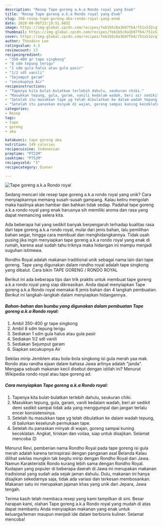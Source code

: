 ```yaml
---
description: "Resep Tape goreng a.k.a Rondo royal yang Enak"
title: "Resep Tape goreng a.k.a Rondo royal yang Enak"
slug: 208-resep-tape-goreng-aka-rondo-royal-yang-enak
date: 2020-08-06T23:19:51.665Z
image: https://img-global.cpcdn.com/recipes/feb1b5c8a3b97fb4/751x532cq70/tape-goreng-aka-rondo-royal-foto-resep-utama.jpg
thumbnail: https://img-global.cpcdn.com/recipes/feb1b5c8a3b97fb4/751x532cq70/tape-goreng-aka-rondo-royal-foto-resep-utama.jpg
cover: https://img-global.cpcdn.com/recipes/feb1b5c8a3b97fb4/751x532cq70/tape-goreng-aka-rondo-royal-foto-resep-utama.jpg
author: Theodore Lee
ratingvalue: 4.3
reviewcount: 13
recipeingredient:
- "350-400 gr tape singkong"
- "8 sdm tepung terigu"
- "1 sdm gula halus atau gula pasir"
- "1/2 sdt vanili"
- "Sejumput garam"
- "secukupnya Air"
recipeinstructions:
- "Tapenya kita bulat-bulatkan terlebih dahulu, seukuran chiki."
- "Masukkan tepung, gula, garam, vanili kedalam wadah, beri air sedikit demi sedikit sampai tidak ada yang menggumpal dan jangan terlalu encer konsistensinya."
- "Setelah itu masukkan tape yg telah dibulatkan ke dalam wadah tepung, di balurkan keseluruh permukaan tape."
- "Setelah itu panaskan minyak di wajan, goreng sampai kuning kecoklatan. Angkat, tiriskan dan voilaa, siap untuk disajikan. Selamat mencoba 😊"
categories:
- Resep
tags:
- tape
- goreng
- aka

katakunci: tape goreng aka 
nutrition: 149 calories
recipecuisine: Indonesian
preptime: "PT22M"
cooktime: "PT52M"
recipeyield: "3"
recipecategory: Dinner

---
```



![Tape goreng a.k.a Rondo royal](https://img-global.cpcdn.com/recipes/feb1b5c8a3b97fb4/751x532cq70/tape-goreng-aka-rondo-royal-foto-resep-utama.jpg)

Sedang mencari ide resep tape goreng a.k.a rondo royal yang unik? Cara menyiapkannya memang susah-susah gampang. Kalau keliru mengolah maka hasilnya akan hambar dan bahkan tidak sedap. Padahal tape goreng a.k.a rondo royal yang enak harusnya sih memiliki aroma dan rasa yang dapat memancing selera kita.

Ada beberapa hal yang sedikit banyak berpengaruh terhadap kualitas rasa dari tape goreng a.k.a rondo royal, mulai dari jenis bahan, lalu pemilihan bahan segar, hingga cara membuat dan menghidangkannya. Tidak usah pusing jika ingin menyiapkan tape goreng a.k.a rondo royal yang enak di rumah, karena asal sudah tahu triknya maka hidangan ini mampu menjadi suguhan istimewa.

Rondho Royal adalah makanan traditional unik sebagai nama lain dari tape goreng. Tape yang digunakan dalam rondho royal adalah tape singkong yang dibalut. Cara bikin TAPE GORENG / RONDO ROYAL


Berikut ini ada beberapa tips dan trik praktis untuk membuat tape goreng a.k.a rondo royal yang siap dikreasikan. Anda dapat menyiapkan Tape goreng a.k.a Rondo royal memakai 6 jenis bahan dan 4 langkah pembuatan. Berikut ini langkah-langkah dalam menyiapkan hidangannya.

<!--inarticleads1-->

##### Bahan-bahan dan bumbu yang digunakan dalam pembuatan Tape goreng a.k.a Rondo royal:

1. Ambil 350-400 gr tape singkong
1. Ambil 8 sdm tepung terigu
1. Sediakan 1 sdm gula halus atau gula pasir
1. Sediakan 1/2 sdt vanili
1. Sediakan Sejumput garam
1. Siapkan secukupnya Air


Sekilas mirip Jemblem atau bola-bola singkong isi gula merah yaa mak. Rondo atau randha ejaan dalam bahasa Jawa artinya adalah &#34;janda&#34;. Mengapa sebuah makanan kecil disebut dengan istilah ini? Menurut Wikipedia rondo royal atau tape goreng ad. 

<!--inarticleads2-->

##### Cara menyiapkan Tape goreng a.k.a Rondo royal:

1. Tapenya kita bulat-bulatkan terlebih dahulu, seukuran chiki.
1. Masukkan tepung, gula, garam, vanili kedalam wadah, beri air sedikit demi sedikit sampai tidak ada yang menggumpal dan jangan terlalu encer konsistensinya.
1. Setelah itu masukkan tape yg telah dibulatkan ke dalam wadah tepung, di balurkan keseluruh permukaan tape.
1. Setelah itu panaskan minyak di wajan, goreng sampai kuning kecoklatan. Angkat, tiriskan dan voilaa, siap untuk disajikan. Selamat mencoba 😊


Menurut Revi, pemberian nama Rondho Royal pada tape goreng isi gula merah adalah karena terinspirasi dengan panganan asal Belanda Kalau dilihat sekilas mungkin tak begitu mirip dengan Rondho Royal dari Jawa. Namun Karakteristik Rondo kurang lebih sama dengan Rondho Royal. Kudapan yang populer di beberapa daerah di Jawa ini merupakan makanan tradisional yang sudah ada sejak jaman dahulu. Dulu, makanan ini hanya disajikan sekedarnya saja, tidak ada variasi dan terkesan membosankan. Makanan satu ini merupakan jajanan khas yang unik dari Jepara, Jawa tengah. 

Terima kasih telah membaca resep yang kami tampilkan di sini. Besar harapan kami, olahan Tape goreng a.k.a Rondo royal yang mudah di atas dapat membantu Anda menyiapkan makanan yang enak untuk keluarga/teman maupun menjadi ide dalam berbisnis kuliner. Selamat mencoba!
